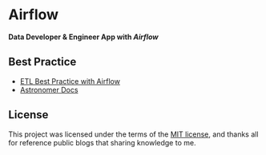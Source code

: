 # Airflow

**Data Developer & Engineer App with _Airflow_**

## Best Practice

- [ETL Best Practice with Airflow](https://gtoonstra.github.io/etl-with-airflow/principles.html)
- [Astronomer Docs](https://docs.astronomer.io/learn)

## License

This project was licensed under the terms of the [MIT license](LICENSE), and thanks
all for reference public blogs that sharing knowledge to me.
